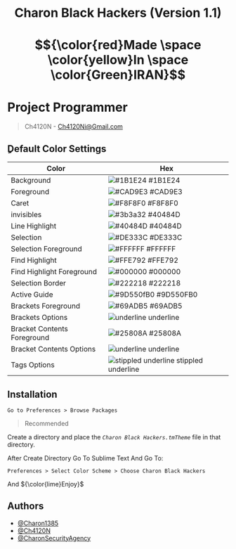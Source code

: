<div align=center>
  
  # Charon Black Hackers (Version 1.1)

</div>

# $${\color{red}Made \space \color{yellow}In \space \color{Green}IRAN}$$

# Project Programmer
> Ch4120N - Ch4120Ni@Gmail.com

## ِDefault Color Settings

| Color             | Hex                                                                |
| ----------------- | ------------------------------------------------------------------ |
| Background | ![#1B1E24](https://via.placeholder.com/10/1b1e24?text=+) #1B1E24 |
| Foreground | ![#CAD9E3](https://via.placeholder.com/10/cad9e3?text=+) #CAD9E3 |
| Caret | ![#F8F8F0](https://via.placeholder.com/10/f8f8f0?text=+) #F8F8F0 |
| invisibles | ![#3b3a32](https://via.placeholder.com/10/3b3a33?text=+) #40484D |
| Line Highlight |![#40484D](https://via.placeholder.com/10/40484d?text=+) #40484D|
| Selection |![#DE333C](https://via.placeholder.com/10/de333c?text=+) #DE333C|
| Selection Foreground|![#FFFFFF](https://via.placeholder.com/10/ffffff?text=+) #FFFFFF|
| Find Highlight |![#FFE792](https://via.placeholder.com/10/ffe792?text=+) #FFE792|
| Find Highlight Foreground|![#000000](https://via.placeholder.com/10/000000?text=+) #000000|
| Selection Border |![#222218](https://via.placeholder.com/10/222218?text=+) #222218|
| Active Guide |![#9D550fB0](https://via.placeholder.com/10/9d550fb0?text=+) #9D550FB0|
| Brackets Foreground |![#69ADB5](https://via.placeholder.com/10/69ADB5?text=+) #69ADB5|
| Brackets Options|![underline](https://via.placeholder.com/10/underline?text=+) underline|
| Bracket Contents Foreground |![#25808A](https://via.placeholder.com/10/25808A?text=+) #25808A|
| Bracket Contents Options|![underline](https://via.placeholder.com/10/underline?text=+) underline|
| Tags Options|![stippled underline](https://via.placeholder.com/10/stippled_underline?text=+) stippled underline|

## Installation
```
Go to Preferences > Browse Packages
```
> Recommended

Create a directory and place the _`Charon Black Hackers.tmTheme`_ file in that directory.

After Create Directory Go To Sublime Text And Go To:
```
Preferences > Select Color Scheme > Choose Charon Black Hackers
```

And ${\color{lime}Enjoy}$

## Authors

- [@Charon1385](https://www.github.com/Charon1385)
- [@Ch4120N](https://wwww.github.com/Ch4120N)
- [@CharonSecurityAgency](https://www.github.com/)
